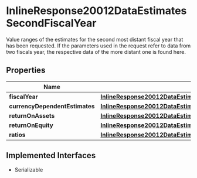 

# InlineResponse20012DataEstimatesSecondFiscalYear

Value ranges of the estimates for the second most distant fiscal year that has been requested. If the parameters used in the request refer to data from two fiscals year, the respective data of the more distant one is found here.

## Properties

Name | Type | Description | Notes
------------ | ------------- | ------------- | -------------
**fiscalYear** | [**InlineResponse20012DataEstimatesFirstFiscalYearFiscalYear**](InlineResponse20012DataEstimatesFirstFiscalYearFiscalYear.md) |  |  [optional]
**currencyDependentEstimates** | [**InlineResponse20012DataEstimatesFirstFiscalYearCurrencyDependentEstimates**](InlineResponse20012DataEstimatesFirstFiscalYearCurrencyDependentEstimates.md) |  |  [optional]
**returnOnAssets** | [**InlineResponse20012DataEstimatesFirstFiscalYearReturnOnAssets**](InlineResponse20012DataEstimatesFirstFiscalYearReturnOnAssets.md) |  |  [optional]
**returnOnEquity** | [**InlineResponse20012DataEstimatesFirstFiscalYearReturnOnEquity**](InlineResponse20012DataEstimatesFirstFiscalYearReturnOnEquity.md) |  |  [optional]
**ratios** | [**InlineResponse20012DataEstimatesFirstFiscalYearRatios**](InlineResponse20012DataEstimatesFirstFiscalYearRatios.md) |  |  [optional]


## Implemented Interfaces

* Serializable


